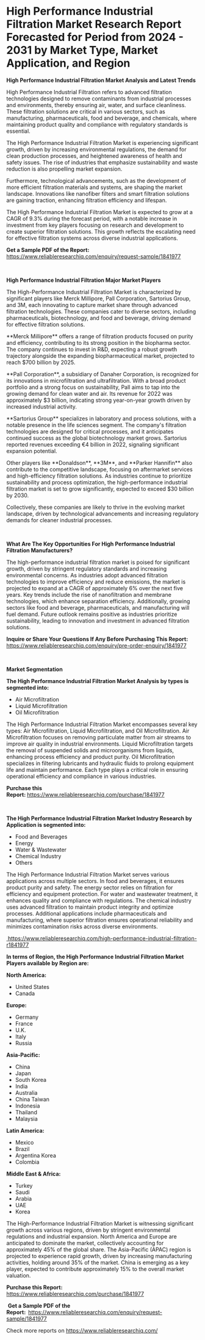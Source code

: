 <p><h1>High Performance Industrial Filtration Market Research Report Forecasted for Period from 2024 -  2031 by Market Type, Market Application, and Region</h1></p><p><strong>High Performance Industrial Filtration Market Analysis and Latest Trends</strong></p>
<p><p>High Performance Industrial Filtration refers to advanced filtration technologies designed to remove contaminants from industrial processes and environments, thereby ensuring air, water, and surface cleanliness. These filtration solutions are critical in various sectors, such as manufacturing, pharmaceuticals, food and beverage, and chemicals, where maintaining product quality and compliance with regulatory standards is essential. </p><p>The High Performance Industrial Filtration Market is experiencing significant growth, driven by increasing environmental regulations, the demand for clean production processes, and heightened awareness of health and safety issues. The rise of industries that emphasize sustainability and waste reduction is also propelling market expansion. </p><p>Furthermore, technological advancements, such as the development of more efficient filtration materials and systems, are shaping the market landscape. Innovations like nanofiber filters and smart filtration solutions are gaining traction, enhancing filtration efficiency and lifespan. </p><p>The High Performance Industrial Filtration Market is expected to grow at a CAGR of 9.3% during the forecast period, with a notable increase in investment from key players focusing on research and development to create superior filtration solutions. This growth reflects the escalating need for effective filtration systems across diverse industrial applications.</p></p>
<p><strong>Get a Sample PDF of the Report:&nbsp;</strong> <a href="https://www.reliableresearchiq.com/enquiry/request-sample/1841977?utm_campaign=1123&utm_medium=2&utm_source=Github&utm_content=ia&utm_term=31122024&utm_id=high-performance-industrial-filtration">https://www.reliableresearchiq.com/enquiry/request-sample/1841977</a></p>
<p>&nbsp;</p>
<p><strong>High Performance Industrial Filtration Major Market Players</strong></p>
<p><p>The High-Performance Industrial Filtration Market is characterized by significant players like Merck Millipore, Pall Corporation, Sartorius Group, and 3M, each innovating to capture market share through advanced filtration technologies. These companies cater to diverse sectors, including pharmaceuticals, biotechnology, and food and beverage, driving demand for effective filtration solutions.</p><p>**Merck Millipore** offers a range of filtration products focused on purity and efficiency, contributing to its strong position in the biopharma sector. The company continues to invest in R&D, expecting a robust growth trajectory alongside the expanding biopharmaceutical market, projected to reach $700 billion by 2025.</p><p>**Pall Corporation**, a subsidiary of Danaher Corporation, is recognized for its innovations in microfiltration and ultrafiltration. With a broad product portfolio and a strong focus on sustainability, Pall aims to tap into the growing demand for clean water and air. Its revenue for 2022 was approximately $3 billion, indicating strong year-on-year growth driven by increased industrial activity.</p><p>**Sartorius Group** specializes in laboratory and process solutions, with a notable presence in the life sciences segment. The company's filtration technologies are designed for critical processes, and it anticipates continued success as the global biotechnology market grows. Sartorius reported revenues exceeding €4 billion in 2022, signaling significant expansion potential.</p><p>Other players like **Donaldson**, **3M**, and **Parker Hannifin** also contribute to the competitive landscape, focusing on aftermarket services and high-efficiency filtration solutions. As industries continue to prioritize sustainability and process optimization, the high-performance industrial filtration market is set to grow significantly, expected to exceed $30 billion by 2030.</p><p>Collectively, these companies are likely to thrive in the evolving market landscape, driven by technological advancements and increasing regulatory demands for cleaner industrial processes.</p></p>
<p>&nbsp;</p>
<p><strong>What Are The Key Opportunities For High Performance Industrial Filtration Manufacturers?</strong></p>
<p><p>The high-performance industrial filtration market is poised for significant growth, driven by stringent regulatory standards and increasing environmental concerns. As industries adopt advanced filtration technologies to improve efficiency and reduce emissions, the market is projected to expand at a CAGR of approximately 6% over the next five years. Key trends include the rise of nanofiltration and membrane technologies, which enhance separation efficiency. Additionally, growing sectors like food and beverage, pharmaceuticals, and manufacturing will fuel demand. Future outlook remains positive as industries prioritize sustainability, leading to innovation and investment in advanced filtration solutions.</p></p>
<p><strong>Inquire or Share Your Questions If Any Before Purchasing This Report:</strong> <a href="https://www.reliableresearchiq.com/enquiry/pre-order-enquiry/1841977?utm_campaign=1123&utm_medium=2&utm_source=Github&utm_content=ia&utm_term=31122024&utm_id=high-performance-industrial-filtration">https://www.reliableresearchiq.com/enquiry/pre-order-enquiry/1841977</a></p>
<p>&nbsp;</p>
<p><strong>Market Segmentation</strong></p>
<p><strong>The High Performance Industrial Filtration Market Analysis by types is segmented into:</strong></p>
<p><ul><li>Air Microfiltration</li><li>Liquid Microfiltration</li><li>Oil Microfiltration</li></ul></p>
<p><p>The High Performance Industrial Filtration Market encompasses several key types: Air Microfiltration, Liquid Microfiltration, and Oil Microfiltration. Air Microfiltration focuses on removing particulate matter from air streams to improve air quality in industrial environments. Liquid Microfiltration targets the removal of suspended solids and microorganisms from liquids, enhancing process efficiency and product purity. Oil Microfiltration specializes in filtering lubricants and hydraulic fluids to prolong equipment life and maintain performance. Each type plays a critical role in ensuring operational efficiency and compliance in various industries.</p></p>
<p><strong>Purchase this Report:&nbsp;</strong><a href="https://www.reliableresearchiq.com/purchase/1841977?utm_campaign=1123&utm_medium=2&utm_source=Github&utm_content=ia&utm_term=31122024&utm_id=high-performance-industrial-filtration">https://www.reliableresearchiq.com/purchase/1841977</a></p>
<p>&nbsp;</p>
<p><strong>The High Performance Industrial Filtration Market Industry Research by Application is segmented into:</strong></p>
<p><ul><li>Food and Beverages</li><li>Energy</li><li>Water & Wastewater</li><li>Chemical Industry</li><li>Others</li></ul></p>
<p><p>The High Performance Industrial Filtration Market serves various applications across multiple sectors. In food and beverages, it ensures product purity and safety. The energy sector relies on filtration for efficiency and equipment protection. For water and wastewater treatment, it enhances quality and compliance with regulations. The chemical industry uses advanced filtration to maintain product integrity and optimize processes. Additional applications include pharmaceuticals and manufacturing, where superior filtration ensures operational reliability and minimizes contamination risks across diverse environments.</p></p>
<p><a href="https://www.reliableresearchiq.com/high-performance-industrial-filtration-r1841977?utm_campaign=1123&utm_medium=2&utm_source=Github&utm_content=ia&utm_term=31122024&utm_id=high-performance-industrial-filtration">&nbsp;https://www.reliableresearchiq.com/high-performance-industrial-filtration-r1841977</a></p>
<p><strong>In terms of Region, the High Performance Industrial Filtration Market Players available by Region are:</strong></p>
<p>
    <p> <strong> North America: </strong>
        <ul>
            <li>United States</li>
            <li>Canada</li>
        </ul>
        </p> 
    <p> <strong> Europe: </strong>
        <ul>
            <li>Germany</li>
            <li>France</li>
            <li>U.K.</li>
            <li>Italy</li>
            <li>Russia</li>
        </ul>
        </p> 
    <p> <strong> Asia-Pacific: </strong>
        <ul>
            <li>China</li>
            <li>Japan</li>
            <li>South Korea</li>
            <li>India</li>
            <li>Australia</li>
            <li>China Taiwan</li>
            <li>Indonesia</li>
            <li>Thailand</li>
            <li>Malaysia</li>
        </ul>
        </p> 
    <p> <strong> Latin America: </strong>
        <ul>
            <li>Mexico</li>
            <li>Brazil</li>
            <li>Argentina Korea</li>
            <li>Colombia</li>
        </ul>
        </p> 
    <p> <strong> Middle East & Africa: </strong>
        <ul>
            <li>Turkey</li>
            <li>Saudi</li>
            <li>Arabia</li>
            <li>UAE</li>
            <li>Korea</li>
        </ul>
    </p>
    </p>
<p><p>The High-Performance Industrial Filtration Market is witnessing significant growth across various regions, driven by stringent environmental regulations and industrial expansion. North America and Europe are anticipated to dominate the market, collectively accounting for approximately 45% of the global share. The Asia-Pacific (APAC) region is projected to experience rapid growth, driven by increasing manufacturing activities, holding around 35% of the market. China is emerging as a key player, expected to contribute approximately 15% to the overall market valuation.</p></p>
<p><strong>Purchase this Report: </strong><a href="https://www.reliableresearchiq.com/purchase/1841977?utm_campaign=1123&utm_medium=2&utm_source=Github&utm_content=ia&utm_term=31122024&utm_id=high-performance-industrial-filtration">https://www.reliableresearchiq.com/purchase/1841977</a></p>
<p>&nbsp;<strong>Get a Sample PDF of the Report:&nbsp;&nbsp;</strong><a href="https://www.reliableresearchiq.com/enquiry/request-sample/1841977?utm_campaign=1123&utm_medium=2&utm_source=Github&utm_content=ia&utm_term=31122024&utm_id=high-performance-industrial-filtration">https://www.reliableresearchiq.com/enquiry/request-sample/1841977</a></p>
<p><strong></strong></p>
<p>Check more reports on <a href="https://www.reliableresearchiq.com/?utm_campaign=1123&utm_medium=2&utm_source=Github&utm_content=ia&utm_term=31122024&utm_id=high-performance-industrial-filtration">https://www.reliableresearchiq.com/</a></p>
